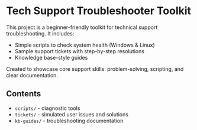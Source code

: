 # Tech Support Troubleshooter Toolkit

This project is a beginner-friendly toolkit for technical support troubleshooting. It includes:

- Simple scripts to check system health (Windows & Linux)
- Sample support tickets with step-by-step resolutions
- Knowledge base-style guides

Created to showcase core support skills: problem-solving, scripting, and clear documentation.

## Contents
- `scripts/` - diagnostic tools
- `tickets/` - simulated user issues and solutions
- `kb-guides/` - troubleshooting documentation
